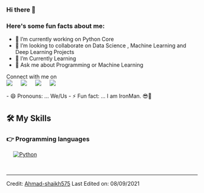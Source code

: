 


### Hi there 👋

<h3> Here's some fun facts about me: </h3>

- 🔭 I’m currently working on Python Core
- 👯 I’m looking to collaborate on Data Science , Machine Learning and Deep Learning Projects
- 🤔 I’m Currently Learning 
- 💬 Ask me about Programming or Machine Learning


<p>Connect with me on
<br>	
<a target="_blank" href="https://www.linkedin.com/in/ahmadshaikhk/"><img src="https://img.shields.io/badge/-LinkedIn-0077B5?style=for-the-badge&logo=Linkedin&logoColor=white"></img></a>
&emsp;
<a target="_blank" href="mailto:ahmed.bilal575@gmail.com"
><img src="https://img.shields.io/badge/-Gmail-D14836?style=for-the-badge&logo=Gmail&logoColor=white"></img></a>
&emsp;
<a target="_blank" href="https://twitter.com/ahmadshaikhk"><img src="https://img.shields.io/badge/-Twitter-1DA1F2?style=for-the-badge&logo=Twitter&logoColor=white"></img></a>
&emsp;
<a target="_blank" href="https://medium.com/@ahmedbilal575"><img src="https://img.shields.io/badge/Medium-12100E?style=for-the-badge&logo=medium&logoColor=white"></img></a>


<br>
</p>
- 😄 Pronouns: ... We/Us
- ⚡ Fun fact: ... I am IronMan. 😎🦇 

## 🛠️ My Skills

### 👉 Programming languages

<p align="left"> 
 
&emsp;
<a href="https://python.org/">
    <img alt="Python" src="https://img.shields.io/badge/Python-FFD43B?style=for-the-badge&logo=python&logoColor=darkgreen"/>
  </a>


</p>


<br/>

------
Credit: [Ahmad-shaikh575](https://github.com/Ahmad-shaikh575)
Last Edited on: 08/09/2021
